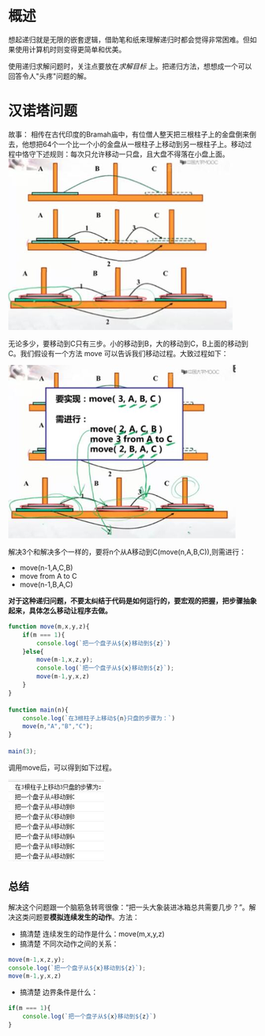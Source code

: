 # 概述
想起递归就是无限的嵌套逻辑，借助笔和纸来理解递归时都会觉得非常困难。但如果使用计算机时则变得更简单和优美。

使用递归求解问题时，关注点要放在*求解目标* 上。把递归方法，想想成一个可以回答令人"头疼"问题的解。

# 汉诺塔问题
故事： 相传在古代印度的Bramah庙中，有位僧人整天把三根柱子上的金盘倒来倒去，他想把64个一个比一个小的金盘从一根柱子上移动到另一根柱子上。移动过程中恪守下述规则：每次只允许移动一只盘，且大盘不得落在小盘上面。
<img src="./../assets/hannuota.jpg" alt='汉诺塔'/>

无论多少，要移动到C只有三步。小的移动到B，大的移动到C，B上面的移动到C。我们假设有一个方法 move 可以告诉我们移动过程。大致过程如下：

<img src="./../assets/buozhou.jpg" alt='汉诺塔解法'/>

解决3个和解决多个一样的，要将n个从A移动到C(move(n,A,B,C)),则需进行：
* move(n-1,A,C,B)
* move from A to C
* move(n-1,B,A,C)

**对于这种递归问题，不要太纠结于代码是如何运行的，要宏观的把握，把步骤抽象起来，具体怎么移动让程序去做。** 

```js
function move(m,x,y,z){
    if(m === 1){
        console.log(`把一个盘子从${x}移动到${z}`)
    }else{
        move(m-1,x,z,y);
        console.log(`把一个盘子从${x}移动到${z}`);
        move(m-1,y,x,z)
    }
}

function main(n){
    console.log(`在3根柱子上移动${n}只盘的步骤为：`)
    move(n,"A","B","C");
}

main(3);
```
调用move后，可以得到如下过程。

<img src="./../assets/guocheng.jpg"/>

## 总结
解决这个问题跟一个脑筋急转弯很像：“把一头大象装进冰箱总共需要几步？”。解决这类问题要**模拟连续发生的动作**。方法：
* 搞清楚 连续发生的动作是什么：move(m,x,y,z)
* 搞清楚 不同次动作之间的关系：
```js
move(m-1,x,z,y);
console.log(`把一个盘子从${x}移动到${z}`);
move(m-1,y,x,z)
```
* 搞清楚 边界条件是什么：
```js
if(m === 1){
    console.log(`把一个盘子从${x}移动到${z}`)
}
```
